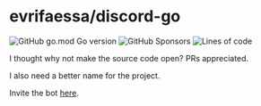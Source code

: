 # evrifaessa/discord-go
![GitHub go.mod Go version](https://img.shields.io/github/go-mod/go-version/evrifaessa/discord-go)
![GitHub Sponsors](https://img.shields.io/github/sponsors/evrifaessa)
![Lines of code](https://img.shields.io/tokei/lines/github/evrifaessa/discord-go)

I thought why not make the source code open? PRs appreciated.

I also need a better name for the project.

Invite the bot [here](https://discord.com/oauth2/authorize?scope=applications.commands%20bot&permissions=268561488&client_id=1007010887447625748).
